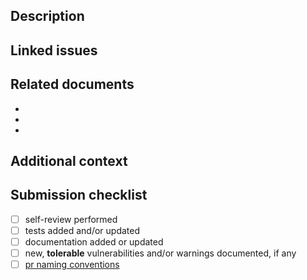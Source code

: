 ## Description

<!-- A clear and concise description of your changes. -->

## Linked issues

<!--
A list of linked issues and/or pull requests.

- <closes|fixes|resolves> #<issue-number>
- <prereleases|releases> #<pr-number>
-->

## Related documents

<!-- A list of related documents (e.g. docs, proposals, specs, etc), if any. -->

-
-
-

## Additional context

<!--
Include additional details here. Be sure to note if any tolerable vulnerabilities or warnings have been introduced.
-->

## Submission checklist

- [ ] self-review performed
- [ ] tests added and/or updated
- [ ] documentation added or updated
- [ ] new, **tolerable** vulnerabilities and/or warnings documented, if any
- [ ] [pr naming conventions][1]

[1]: https://github.com/flex-development/pkg-types/blob/main/CONTRIBUTING.md#pull-request-titles
